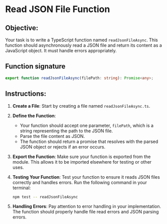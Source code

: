 # Read JSON File Function

## Objective:

Your task is to write a TypeScript function named `readJsonFileAsync`. This function should asynchronously read a JSON file and return its content as a JavaScript object. It must handle errors appropriately.

## Function signature

```typescript
export function readJsonFileAsync(filePath: string): Promise<any>;
```

## Instructions:

1. **Create a File**: Start by creating a file named `readJsonFileAsync.ts`.

2. **Define the Function**:

   - Your function should accept one parameter, `filePath`, which is a string representing the path to the JSON file.
   - Parse the file content as JSON.
   - The function should return a promise that resolves with the parsed JSON object or rejects if an error occurs.

3. **Export the Function**: Make sure your function is exported from the module. This allows it to be imported elsewhere for testing or other uses.

4. **Testing Your Function**: Test your function to ensure it reads JSON files correctly and handles errors. Run the following command in your terminal:

   ```Bash
   npm test -- readJsonFileAsync
   ```

5. **Handling Errors**: Pay attention to error handling in your implementation. The function should properly handle file read errors and JSON parsing errors.
